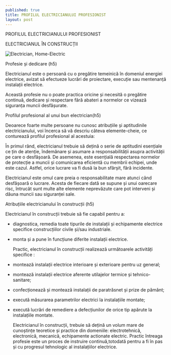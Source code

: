 ```yaml
---
published: true
title: PROFILUL ELECTRICIANULUI PROFESIONIST
layout: post
---
```

 

PROFILUL ELECTRICIANULUI PROFESIONIST

ELECTRICIANUL ÎN CONSTRUCȚII
 
![Electrician, Home-Electric]({{site.baseurl}}/images/electrician.jpg)

Profesie și dedicare (h5) 

Electricianul este o persoană cu o pregătire temeinică în domeniul energiei electrice, avizat să efectueze lucrări de proiectare, execuție sau mentenanță instalații electrice.

Această profesie nu o poate practica oricine și necesită o pregătire continuă, dedicare și respectare fără abateri a normelor ce vizează siguranța muncii desfășurate. 

Profilul profesional al unui bun electrician(h5) 

Deoarece foarte multe persoane nu cunosc atribuțiile și aptitudinile electricianului, voi încerca să vă descriu câteva elemente-cheie, ce conturează profilul profesional al acestuia: 

În primul rând, electricianul trebuie să dețină o serie de aptitudini esențiale ce țin de atenție, îndemânare și asumare a responsabilității asupra activității pe care o desfășoară. De asemenea, este esențială respectarea normelor de protecție a muncii și comunicarea eficientă cu membrii echipei, unde este cazul. Astfel, orice lucrare va fi dusă la bun sfârșit, fără incidente.

Electricianul este omul care preia o responsabilitate mare atunci când desfășoară o lucrare. Acesta de fiecare dată se supune și unui oarecare risc, întrucât sunt multe alte elemente neprevăzute care pot interveni și dăuna muncii sau siguranței sale. 
 

Atribuțiile electricianului în construcții (h5)

 

Electricianul în construcții trebuie sã fie capabil pentru a:

- diagnostica, remedia toate tipurile de instalații și echipamente electrice specifice construcțiilor civile și/sau industriale.

- monta și a pune în funcțiune diferite instalații electrice.

  Practic, electricianul în construcții realizeazã următoarele activități specifice :

- montează instalații electrice interioare și exterioare pentru uz general;

- montează instalații electrice aferente utilajelor termice și tehnico-sanitare;

- confecționează și monteazã instalații de paratrăsnet și prize de pământ;

- execută măsurarea parametrilor electrici la instalațiile montate;

- execută lucrări de remediere a defecțiunilor de orice tip apărute la instalațiile montate.

   Electricianul în construcții, trebuie să dețină un volum mare de cunoștințe teoretice și practice din domeniile: electrotehnicã, electronicã, mecanicã, echipamente actionate electric. Practic întreaga profesie este un proces de instruire continuă,totodată pentru a fi în pas și cu progresul tehnologic al instalațiilor electrice.
